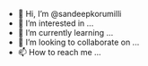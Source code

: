 - 👋 Hi, I’m @sandeepkorumilli
- 👀 I’m interested in ...
- 🌱 I’m currently learning ...
- 💞️ I’m looking to collaborate on ...
- 📫 How to reach me ...

<!---
sandeepkorumilli/sandeepkorumilli is a ✨ special ✨ repository because its `README.md` (this file) appears on your GitHub profile.
You can click the Preview link to take a look at your changes.
--->
